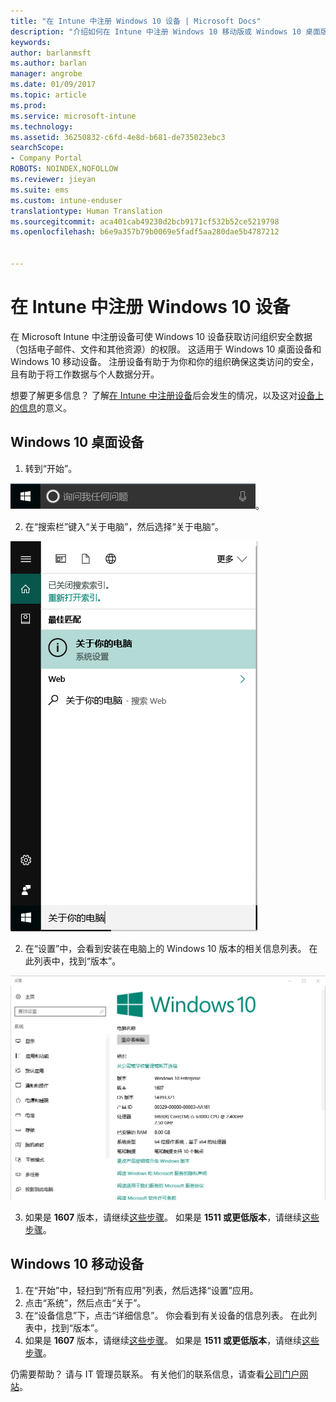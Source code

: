 ```yaml
---
title: "在 Intune 中注册 Windows 10 设备 | Microsoft Docs"
description: "介绍如何在 Intune 中注册 Windows 10 移动版或 Windows 10 桌面版设备"
keywords: 
author: barlanmsft
ms.author: barlan
manager: angrobe
ms.date: 01/09/2017
ms.topic: article
ms.prod: 
ms.service: microsoft-intune
ms.technology: 
ms.assetid: 36250832-c6fd-4e8d-b681-de735023ebc3
searchScope:
- Company Portal
ROBOTS: NOINDEX,NOFOLLOW
ms.reviewer: jieyan
ms.suite: ems
ms.custom: intune-enduser
translationtype: Human Translation
ms.sourcegitcommit: aca401cab49230d2bcb9171cf532b52ce5219798
ms.openlocfilehash: b6e9a357b79b0069e5fadf5aa280dae5b4787212


---
```



# <a name="enroll-your-windows-10-devices-in-intune"></a>在 Intune 中注册 Windows 10 设备

在 Microsoft Intune 中注册设备可使 Windows 10 设备获取访问组织安全数据（包括电子邮件、文件和其他资源）的权限。 这适用于 Windows 10 桌面设备和 Windows 10 移动设备。 注册设备有助于为你和你的组织确保这类访问的安全，且有助于将工作数据与个人数据分开。

想要了解更多信息？ 了解[在 Intune 中注册设备](what-happens-if-you-install-the-company-portal-app-and-enroll-your-device-in-intune-windows.md)后会发生的情况，以及这对[设备上的信息](what-info-can-your-company-see-when-you-enroll-your-device-in-intune.md)的意义。

## <a name="windows-10-desktop-devices"></a>Windows 10 桌面设备
1.    转到“开始”。

 ![Windows“开始”菜单](../media/windows-start-menu.png)。

2. 在“搜索栏”键入“关于电脑”，然后选择“关于电脑”。

 ![搜索关于电脑的设置](../media/searching_for_about_your_pc.png)

2.    在“设置”中，会看到安装在电脑上的 Windows 10 版本的相关信息列表。 在此列表中，找到“版本”。

 ![关于电脑的 Windows 10 桌面](../media/settings_about_pc.png)

3.    如果是 __1607__ 版本，请继续[这些步骤](enroll-your-w10-device-access-work-or-school.md)。 如果是 __1511 或更低版本__，请继续[这些步骤](enroll-your-w10-device-your-account.md)。

## <a name="windows-10-mobile-devices"></a>Windows 10 移动设备

1.    在“开始”中，轻扫到“所有应用”列表，然后选择“设置”应用。
2.    点击“系统”，然后点击“关于”。
3.    在“设备信息”下，点击“详细信息”。 你会看到有关设备的信息列表。 在此列表中，找到“版本”。
4.    如果是 __1607__ 版本，请继续[这些步骤](enroll-your-w10-device-access-work-or-school.md)。 如果是 __1511 或更低版本__，请继续[这些步骤](enroll-your-w10-device-your-account.md)。

仍需要帮助？ 请与 IT 管理员联系。 有关他们的联系信息，请查看[公司门户网站](http://portal.manage.microsoft.com)。



<!--HONumber=Feb17_HO3-->


